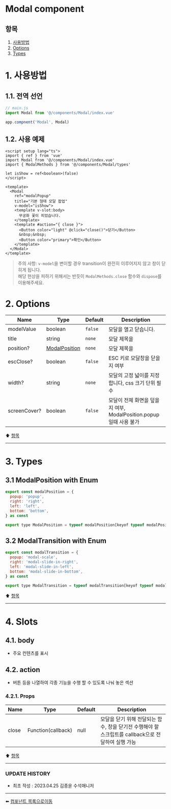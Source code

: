 # Modal component

## 항목

1. [사용방법](#1-사용방법)
2. [Options](#2-options)
3. [Types](#3-types)

# 1. 사용방법

## 1.1. 전역 선언
```javascript
// main.js
import Modal from '@/components/Modal/index.vue'

app.compnent('Modal', Modal)
```

## 1.2. 사용 예제
```vue
<script setup lang="ts">
import { ref } from 'vue'
import Modal from '@/components/Modal/index.vue'
import { ModalMethods } from '@/components/Modal/types'

let isShow = ref<boolean>(false)
</script>

<template>
  <Modal
    ref="modalPopup"
    title="기본 형태 모달 팝업"
    v-model="isShow">
    <template v-slot:body>
      무궁화 꽃이 피었습니다.
    </template>
    <template #action="{ close }">
      <Button color="light" @click="close()">닫기</Button>
      &nbsp;&nbsp;
      <Button color="primary">확인</Button>
    </template>
  </Modal>
</template>
```
> 주의 사항: <code>v-model</code>을 변이할 경우 transition이 완전히 이루어지지 않고 창이 닫히게 됩니다.<br>
해당 현상을 피하기 위해서는 반듯이 <code>ModalMethods.close</code> 함수와 <code>dispose</code>를 이용해주세요.

# 2. Options
| Name | Type | Default | Description |
|------|------|---------|-------------|
| modelValue | boolean | <code>false</code> | 모달을 열고 닫습니다. |
| title | string | <code>none</code> | 모달 제목을 |
| position? | [ModalPosition](#31-modalposition-with-enum) | <code>none</code> | 모달 제목을 |
| escClose? | boolean | <code>false</code> | ESC 키로 모달창을 닫을지 여부 |
| width? | string | <code>none</code> | 모달의 고정 넓이를 지정합니다, css 크기 단위 필수 |
| screenCover? | boolean | <code>false</code> | 모달이 전체 화면을 덮을지 여부, ModalPosition.popup일때 사용 불가 |


:arrow_up: [항목](#항목)

---

# 3. Types

## 3.1 ModalPosition with Enum
```js
export const modalPosition = {
  popup: 'popup',
  right: 'right',
  left: 'left',
  bottom: 'bottom',
} as const

export type ModalPosition = typeof modalPosition[keyof typeof modalPosition]
```

## 3.2 ModalTransition with Enum
```js
export const modalTransition = {
  popup: 'modal-scale',
  right: 'modal-slide-in-right',
  left: 'modal-slide-in-left',
  bottom: 'modal-slide-in-bottom',
} as const

export type ModalTransition = typeof modalTransition[keyof typeof modalTransition]
```

:arrow_up: [항목](#항목)

---

# 4. Slots

## 4.1. body

* 주요 컨텐츠를 표시

## 4.2. action

* 버튼 등을 나열하여 각종 기능을 수행 할 수 있도록 나눠 놓은 섹션

### 4.2.1. Props

| Name | Type | Default | Description |
|------|------|---------|-------------|
| close | Function(callback) | null | 모달을 닫기 위해 전달되는 함수, 창을 닫기전 수행해야 할 스크립트를 callback으로 전달하여 실행 가능|




:arrow_up: [항목](#항목)

---

### UPDATE HISTORY

* 최초 작성 : 2023.04.25 김종윤 수석매니저


---

:arrow_left: [컴포넌트 목록으로이동](https://github.com/dream-insight/ts-vue3/components)